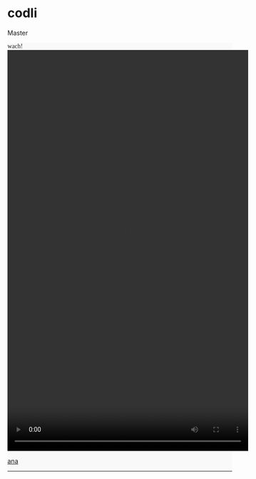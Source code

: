 # codli
Master
<html>
<body>
   <div style="background-color: #E0E0E021">
   
   <p2 style="font-family: Times New Roman"> wach!</p2>
   <video src="Misc/Facebook undefined(1080p).mp4" width="540" height="900" autoplay loop > hlalih</video>
   
   <a href="https://www.facebook.com/pixe1er" target="_blank"> ana </a>
   <hr color="white" />
</body>
</html>
